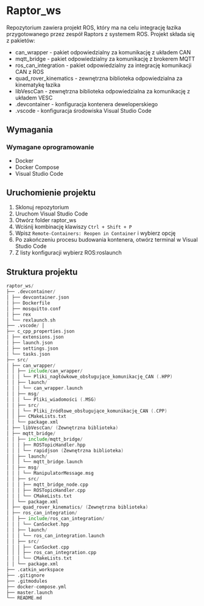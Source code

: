 # Raptor_ws
Repozytorium zawiera projekt ROS, który ma na celu integrację łazika przygotowanego przez zespół Raptors z systemem ROS. 
Projekt składa się z pakietów:
- can_wrapper - pakiet odpowiedzialny za komunikację z układem CAN
- mqtt_bridge - pakiet odpowiedzialny za komunikację z brokerem MQTT
- ros_can_integration - pakiet odpowiedzialny za integrację komunikacji CAN z ROS
- quad_rover_kinematics - zewnętrzna biblioteka odpowiedzialna za kinematykę łazika
- libVescCan - zewnętrzna biblioteka odpowiedzialna za komunikację z układem VESC
- .devcontainer - konfiguracja kontenera deweloperskiego
- .vscode - konfiguracja środowiska Visual Studio Code

## Wymagania

### Wymagane oprogramowanie
- Docker
- Docker Compose
- Visual Studio Code

## Uruchomienie projektu
1. Sklonuj repozytorium
2. Uruchom Visual Studio Code
3. Otwórz folder raptor_ws
4. Wciśnij kombinację klawiszy `Ctrl + Shift + P`
5. Wpisz `Remote-Containers: Reopen in Container` i wybierz opcję
6. Po zakończeniu procesu budowania kontenera, otwórz terminal w Visual Studio Code
7. Z listy konfiguracji wybierz ROS:roslaunch

## Struktura projektu
```asm
raptor_ws/ 
├── .devcontainer/ 
│ ├── devcontainer.json 
│ ├── Dockerfile 
│ ├── mosquitto.conf 
│ ├── rex 
│ └── rexlaunch.sh 
├── .vscode/ │ 
├── c_cpp_properties.json 
│ ├── extensions.json 
│ ├── launch.json 
│ ├── settings.json 
│ └── tasks.json 
├── src/ 
│ ├── can_wrapper/ 
│ │ ├── include/can_wrapper/
│ │ │ └── Pliki_nagłówkowe_obsługujące_komunikację_CAN (.HPP)
│ │ ├── launch/ 
│ │ │ └── can_wrapper.launch 
│ │ ├── msg/
│ │ │ └── Pliki_wiadomości (.MSG)
│ │ ├── src/
│ │ │ └── Pliki_źródłowe_obsługujące_komunikację_CAN (.CPP)
│ │ ├── CMakeLists.txt 
│ │ └── package.xml 
│ ├── libVescCan/ (Zewnętrzna biblioteka)
│ ├── mqtt_bridge/
│ │ ├── include/mqtt_bridge/ 
│ │ │ ├── ROSTopicHandler.hpp 
│ │ │ └── rapidjson (Zewnętrzna biblioteka)
│ │ ├── launch/ 
│ │ │ └── mqtt_bridge.launch 
│ │ ├── msg/
│ │ │ └── ManipulatorMessage.msg 
│ │ ├── src/ 
│ │ │ ├── mqtt_bridge_node.cpp
│ │ │ ├── ROSTopicHandler.cpp 
│ │ │ └── CMakeLists.txt 
│ │ └── package.xml 
│ ├── quad_rover_kinematics/ (Zewnętrzna biblioteka)
│ ├── ros_can_integration/ 
│ │ ├── include/ros_can_integration/ 
│ │ │ └── CanSocket.hpp 
│ │ ├── launch/ 
│ │ │ └── ros_can_integration.launch
│ │ ├── src/ 
│ │ │ ├── CanSocket.cpp
│ │ │ ├── ros_can_integration.cpp 
│ │ │ └── CMakeLists.txt 
│ │ └── package.xml 
├── .catkin_workspace 
├── .gitignore 
├── .gitmodules
├── docker-compose.yml 
├── master.launch 
└── README.md
```